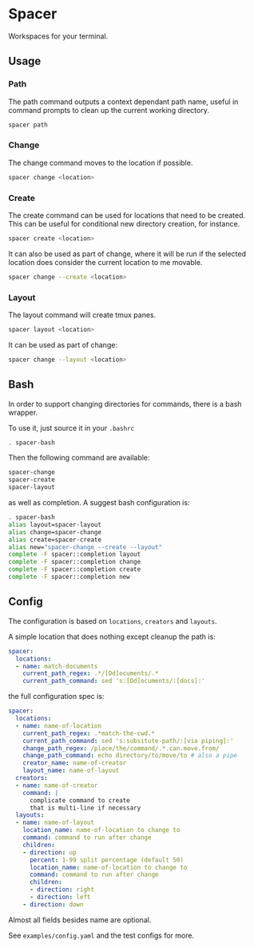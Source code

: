 # Spacer

Workspaces for your terminal.

## Usage

### Path

The path command outputs a context dependant path name, useful in
command prompts to clean up the current working directory.

``` bash
spacer path
```

### Change

The change command moves to the location if possible.

``` bash
spacer change <location>
```

### Create

The create command can be used for locations that need to be created.
This can be useful for conditional new directory creation, for instance.

``` bash
spacer create <location>
```

It can also be used as part of change, where it will be run if the
selected location does consider the current location to me movable.

``` bash
spacer change --create <location>
```

### Layout

The layout command will create tmux panes.

``` bash
spacer layout <location>
```

It can be used as part of change:

``` bash
spacer change --layout <location>
```

## Bash

In order to support changing directories for commands, there is a bash
wrapper.

To use it, just source it in your `.bashrc`

``` bash
. spacer-bash
```

Then the following command are available:

``` bash
spacer-change
spacer-create
spacer-layout
```

as well as completion. A suggest bash configuration is:

``` bash
. spacer-bash
alias layout=spacer-layout
alias change=spacer-change
alias create=spacer-create
alias new="spacer-change --create --layout"
complete -F spacer::completion layout
complete -F spacer::completion change
complete -F spacer::completion create
complete -F spacer::completion new
```

## Config

The configuration is based on `locations`, `creators` and `layouts`.

A simple location that does nothing except cleanup the path is:

``` yaml
spacer:
  locations:
  - name: match-documents
    current_path_regex: .*/[Dd]ocuments/.*
    current_path_command: sed 's:[Dd]ocuments/:[docs]:'
```

the full configuration spec is:

``` yaml
spacer:
  locations:
  - name: name-of-location
    current_path_regex: .*match-the-cwd.*
    current_path_command: sed 's:subsitute-path/:[via piping]:'
    change_path_regex: /place/the/command/.*.can.move.from/
    change_path_command: echo directory/to/move/to # also a pipe
    creator_name: name-of-creator
    layout_name: name-of-layout
  creators:
  - name: name-of-creator
    command: |
      complicate command to create
      that is multi-line if necessary
  layouts:
  - name: name-of-layout
    location_name: name-of-location to change to
    command: command to run after change
    children:
    - direction: up
      percent: 1-99 split percentage (default 50)
      location_name: name-of-location to change to
      command: command to run after change
      children:
      - direction: right
      - direction: left
    - direction: down
```

Almost all fields besides name are optional.

See `examples/config.yaml` and the test configs for more.
